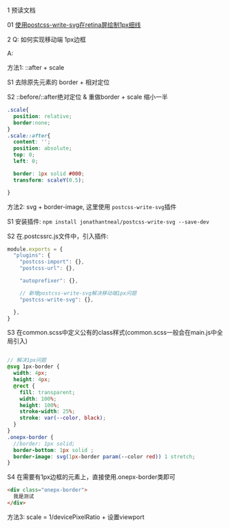 1 预读文档

01 [使用postcss-write-svg在retina屏绘制1px细线](https://juejin.im/post/5c343d1b6fb9a049e2322e83)


2 Q: 如何实现移动端 1px边框

A:

方法1: ::after + scale

S1 去除原先元素的 border + 相对定位

S2 ::before/::after绝对定位 & 重做border + scale 缩小一半

```css
.scale{
  position: relative;
  border:none;
}
.scale::after{
  content: '';
  position: absolute;
  top: 0;
  left: 0;

  border: 1px solid #000;
  transform: scaleY(0.5);

}
```

方法2: svg + border-image,  这里使用 `postcss-write-svg`插件

S1 安装插件: `npm install jonathantneal/postcss-write-svg --save-dev`

S2 在.postcssrc.js文件中，引入插件:

```js
module.exports = {
  "plugins": {
    "postcss-import": {},
    "postcss-url": {},

    "autoprefixer": {},

    // 新增postcss-write-svg解决移动端1px问题
    "postcss-write-svg": {},

  },
}
```

S3 在common.scss中定义公有的class样式(common.scss一般会在main.js中全局引入)

```scss

// 解决1px问题
@svg 1px-border {
  width: 4px;
  height: 4px;
  @rect {
    fill: transparent;
    width: 100%;
    height: 100%;
    stroke-width: 25%;
    stroke: var(--color, black);
  }
}
.onepx-border {
  //border: 1px solid;
  border-bottom: 1px solid ;
  border-image: svg(1px-border param(--color red)) 1 stretch;
}
```

S4 在需要有1px边框的元素上，直接使用.onepx-border类即可

```html
<div class="onepx-border">
  我是测试
</div>
```

方法3: scale = 1/devicePixelRatio + 设置viewport